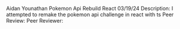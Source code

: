 Aidan Younathan
Pokemon Api Rebuild React
03/19/24
Description: I attempted to remake the  pokemon api challenge in react with ts
Peer Review:
Peer Reviewer: